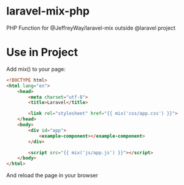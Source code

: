 # laravel-mix-php
PHP Function for @JeffreyWay/laravel-mix outside @laravel project

# Use in Project
Add mix() to your page:

```html
<!DOCTYPE html>
<html lang="en">
    <head>
        <meta charset="utf-8">
        <title>Laravel</title>

        <link rel="stylesheet" href="{{ mix('css/app.css') }}">
    </head>
    <body>
        <div id="app">
            <example-component></example-component>
        </div>

        <script src="{{ mix('js/app.js') }}"></script>
    </body>
</html>
```

And reload the page in your browser

